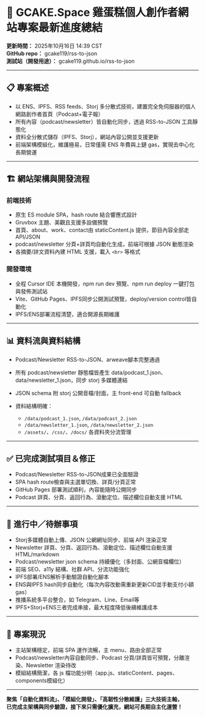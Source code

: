 # 🎯 GCAKE.Space 雞蛋糕個人創作者網站專案最新進度總結

**更新時間：** 2025年10月16日 14:39 CST  
**GitHub repo：** gcake119/rss-to-json  
**測試站（開發用途）：** gcake119.github.io/rss-to-json

---

## 📋 專案概述

- 以 ENS、IPFS、RSS feeds、Storj 多分散式技術，建置完全免伺服器的個人網路創作者首頁（Podcast+電子報）
- 所有內容（podcast/newsletter）皆自動化同步，透過 RSS-to-JSON 工具靜態化
- 資料全分散式儲存（IPFS、Storj），網站內容公開並支援更新
- 前端架構模組化，維護極易，日常僅需 ENS 年費與上鏈 gas，實現去中心化長期營運

---

## 🏗️ 網站架構與開發流程

### 前端技術

- 原生 ES module SPA，hash route 結合響應式設計
- Gruvbox 主題、美觀且支援多設備預覽
- 首頁、about、work、contact由 staticContent.js 提供，節目內容全部走 API/JSON
- podcast/newsletter 分頁+詳頁均自動化生成，前端可根據 JSON 動態渲染
- 各摘要/詳文資料內建 HTML 支援，載入 `<br>` 等格式

### 開發環境

- 全程 Cursor IDE 本機開發，npm run dev 預覽、npm run deploy 一鍵打包與發佈測試站
- Vite、GitHub Pages、IPFS同步公開測試預覽，deploy/version control皆自動化
- IPFS/ENS部署流程清楚，適合開源長期維護

---

## 📊 資料流與資料結構

- Podcast/Newsletter RSS-to-JSON、arweave腳本完整通過
- 所有 podcast/newsletter 靜態檔皆產生 data/podcast_1.json、data/newsletter_1.json，同步 storj 多媒體連結
- JSON schema 附 storj 公開音檔/封面，主 front-end 可自動 fallback

- 資料結構明確：
  - `/data/podcast_1.json`, `/data/podcast_2.json`
  - `/data/newsletter_1.json`, `/data/newsletter_2.json`
  - `/assets/`、`/css/`、`/docs/` 各資料夾分流管理

---

## ✅ 已完成測試項目＆修正

- Podcast/Newsletter RSS-to-JSON成果已全面驗證
- SPA hash route檢查與主選單切換、詳頁/分頁正常
- GitHub Pages 部署測試順利，內容能隨時公開同步
- Podcast 詳頁、分頁、返回行為、滾動定位、描述欄位自動支援 HTML

---

## 🚧 進行中／待辦事項

- Storj多媒體自動上傳、JSON 公網網址同步、前端 API 渲染正常
- Newsletter 詳頁、分頁、返回行為、滾動定位、描述欄位自動支援 HTML/markdown
- Podcast/newsletter json schema 持續優化（多封面、公網音檔欄位）
- 前端 SEO、a11y 結構、社群 API、分流功能強化
- IPFS部署/ENS解析手動驗證自動化腳本
- ENS與IPFS hash同步自動化（每次內容改動需重新更新CID並手動支付小額 gas）
- 推播系統多平台整合，如 Telegram、Line、Email等
- IPFS+Storj+ENS三者完成串接，最大程度降低後續維護成本

---

## 🎯 專案現況

- 主站架構穩定，前端 SPA 運作流暢，主 menu、路由全部正常
- Podcast/newsletter內容自動同步、Podcast 分頁/詳頁皆可預覽，分離渲染、Newsletter 渲染待改
- 模組結構簡潔，各 js 檔功能分明（app.js、staticContent、pages、components模組化）

---

**聚焦「自動化資料流」、「模組化開發」、「高韌性分散維護」三大技術主軸，  
已完成主架構與同步驗證，接下來只需優化擴充，網站可長期自主化運營！**
